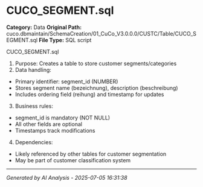 # CUCO_SEGMENT.sql

**Category:** Data
**Original Path:** cuco.dbmaintain/SchemaCreation/01_CuCo_V3.0.0.0/CUSTC/Table/CUCO_SEGMENT.sql
**File Type:** SQL script

CUCO_SEGMENT.sql
1. Purpose: Creates a table to store customer segments/categories
2. Data handling:
- Primary identifier: segment_id (NUMBER)
- Stores segment name (bezeichnung), description (beschreibung)
- Includes ordering field (reihung) and timestamp for updates
3. Business rules:
- segment_id is mandatory (NOT NULL)
- All other fields are optional
- Timestamps track modifications
4. Dependencies:
- Likely referenced by other tables for customer segmentation
- May be part of customer classification system

---
*Generated by AI Analysis - 2025-07-05 16:31:38*
